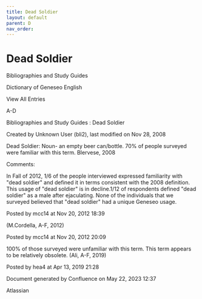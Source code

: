 ```yaml
---
title: Dead Soldier
layout: default
parent: D
nav_order:
---
```


# Dead Soldier

Bibliographies and Study Guides

Dictionary of Geneseo English

View All Entries

A-D

Bibliographies and Study Guides : Dead Soldier

Created by  Unknown User (bli2), last modified on Nov 28, 2008

Dead Soldier: Noun- an empty beer can/bottle. 70% of people surveyed were familiar with this term. BIervese, 2008 

Comments:

In Fall of 2012, 1/6 of the people interviewed expressed familiarity with &quot;dead soldier&quot; and defined it in terms consistent with the 2008 definition. This usage of &quot;dead soldier&quot; is in decline.1/12 of respondents defined &quot;dead soldier&quot; as a male after ejaculating. None of the individuals that we surveyed believed that &quot;dead soldier&quot; had a unique Geneseo usage. 

Posted by mcc14 at Nov 20, 2012 18:39

(M.Cordella, A-F, 2012)

Posted by mcc14 at Nov 20, 2012 20:09

100% of those surveyed were unfamiliar with this term. This term appears to be relatively obsolete. (Ali, A-F, 2019)

Posted by hea4 at Apr 13, 2019 21:28

Document generated by Confluence on May 22, 2023 12:37

Atlassian
